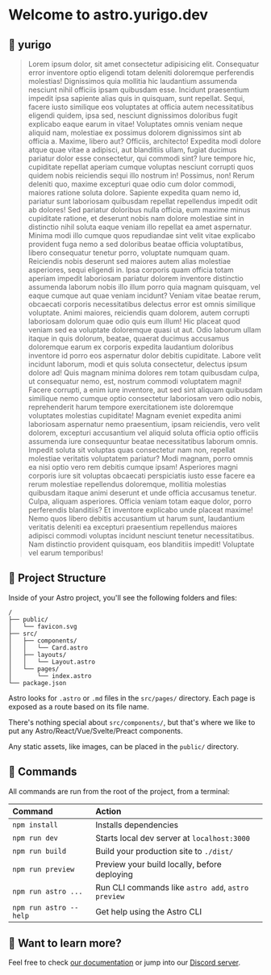 # Welcome to astro.yurigo.dev

## 🦄 yurigo

> Lorem ipsum dolor, sit amet consectetur adipisicing elit. Consequatur error inventore optio eligendi totam deleniti doloremque perferendis molestias! Dignissimos quia mollitia hic laudantium assumenda nesciunt nihil officiis ipsam quibusdam esse. Incidunt praesentium impedit ipsa sapiente alias quis in quisquam, sunt repellat. Sequi, facere iusto similique eos voluptates at officia autem necessitatibus eligendi quidem, ipsa sed, nesciunt dignissimos doloribus fugit explicabo eaque earum in vitae! Voluptates omnis veniam neque aliquid nam, molestiae ex possimus dolorem dignissimos sint ab officia a. Maxime, libero aut? Officiis, architecto! Expedita modi dolore atque quae vitae a adipisci, aut blanditiis ullam, fugiat ducimus pariatur dolor esse consectetur, qui commodi sint? Iure tempore hic, cupiditate repellat aperiam cumque voluptas nesciunt corrupti quos quidem nobis reiciendis sequi illo nostrum in! Possimus, non! Rerum deleniti quo, maxime excepturi quae odio cum dolor commodi, maiores ratione soluta dolore. Sapiente expedita quam nemo id, pariatur sunt laboriosam quibusdam repellat repellendus impedit odit ab dolores! Sed pariatur doloribus nulla officia, eum maxime minus cupiditate ratione, et deserunt nobis nam dolore molestiae sint in distinctio nihil soluta eaque veniam illo repellat ea amet aspernatur. Minima modi illo cumque quos repudiandae sint velit vitae explicabo provident fuga nemo a sed doloribus beatae officia voluptatibus, libero consequatur tenetur porro, voluptate numquam quam. Reiciendis nobis deserunt sed maiores autem alias molestiae asperiores, sequi eligendi in. Ipsa corporis quam officia totam aperiam impedit laboriosam pariatur dolorem inventore distinctio assumenda laborum nobis illo illum porro quia magnam quisquam, vel eaque cumque aut quae veniam incidunt? Veniam vitae beatae rerum, obcaecati corporis necessitatibus delectus error est omnis similique voluptate. Animi maiores, reiciendis quam dolorem, autem corrupti laboriosam dolorum quae odio quis eum illum! Hic placeat quod veniam sed ea voluptate doloremque quasi ut aut. Odio laborum ullam itaque in quis dolorum, beatae, quaerat ducimus accusamus doloremque earum ex corporis expedita laudantium doloribus inventore id porro eos aspernatur dolor debitis cupiditate. Labore velit incidunt laborum, modi et quis soluta consectetur, delectus ipsum dolore ad! Quis magnam minima dolores rem totam quibusdam culpa, ut consequatur nemo, est, nostrum commodi voluptatem magni! Facere corrupti, a enim iure inventore, aut sed sint aliquam quibusdam similique nemo cumque optio consectetur laboriosam vero odio nobis, reprehenderit harum tempore exercitationem iste doloremque voluptates molestias cupiditate! Magnam eveniet expedita animi laboriosam aspernatur nemo praesentium, ipsam reiciendis, vero velit dolorem, excepturi accusantium vel aliquid soluta officia optio officiis assumenda iure consequuntur beatae necessitatibus laborum omnis. Impedit soluta sit voluptas quas consectetur nam non, repellat molestiae veritatis voluptatem pariatur? Modi magnam, porro omnis ea nisi optio vero rem debitis cumque ipsam! Asperiores magni corporis iure sit voluptas obcaecati perspiciatis iusto esse facere ea rerum molestiae repellendus doloremque, mollitia molestias quibusdam itaque animi deserunt et unde officia accusamus tenetur. Culpa, aliquam asperiores. Officia veniam totam eaque dolor, porro perferendis blanditiis? Et inventore explicabo unde placeat maxime! Nemo quos libero debitis accusantium ut harum sunt, laudantium veritatis deleniti ea excepturi praesentium repellendus maiores adipisci commodi voluptas incidunt nesciunt tenetur necessitatibus. Nam distinctio provident quisquam, eos blanditiis impedit! Voluptate vel earum temporibus!

## 🚀 Project Structure

Inside of your Astro project, you'll see the following folders and files:

```
/
├── public/
│   └── favicon.svg
├── src/
│   ├── components/
│   │   └── Card.astro
│   ├── layouts/
│   │   └── Layout.astro
│   └── pages/
│       └── index.astro
└── package.json
```

Astro looks for `.astro` or `.md` files in the `src/pages/` directory. Each page is exposed as a route based on its file name.

There's nothing special about `src/components/`, but that's where we like to put any Astro/React/Vue/Svelte/Preact components.

Any static assets, like images, can be placed in the `public/` directory.

## 🧞 Commands

All commands are run from the root of the project, from a terminal:

| Command                | Action                                             |
| :--------------------- | :------------------------------------------------- |
| `npm install`          | Installs dependencies                              |
| `npm run dev`          | Starts local dev server at `localhost:3000`        |
| `npm run build`        | Build your production site to `./dist/`            |
| `npm run preview`      | Preview your build locally, before deploying       |
| `npm run astro ...`    | Run CLI commands like `astro add`, `astro preview` |
| `npm run astro --help` | Get help using the Astro CLI                       |

## 👀 Want to learn more?

Feel free to check [our documentation](https://docs.astro.build) or jump into our [Discord server](https://astro.build/chat).
